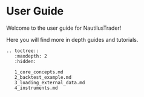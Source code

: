 # User Guide

Welcome to the user guide for NautilusTrader!

Here you will find more in depth guides and tutorials.


```{eval-rst}
.. toctree::
   :maxdepth: 2
   :hidden:
   
   1_core_concepts.md
   2_backtest_example.md
   3_loading_external_data.md
   4_instruments.md
```